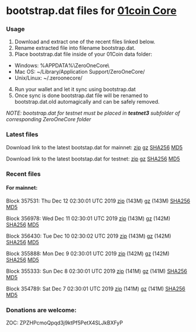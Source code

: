 # bootstrap.dat files for [01coin Core](https://01coin.io)

### Usage

1. Download and extract one of the recent files linked below.
2. Rename extracted file into filename bootstrap.dat.
3. Place bootstrap.dat file inside of your 01Coin data folder:
 - Windows: %APPDATA%\ZeroOneCore\
 - Mac OS: ~/Library/Application Support/ZeroOneCore/
 - Unix/Linux: ~/.zeroonecore/
4. Run your wallet and let it sync using bootstrap.dat
5. Once sync is done bootstrap.dat file will be renamed to bootstrap.dat.old automagically and can be safely removed.

_NOTE: bootstrap.dat for testnet must be placed in **testnet3** subfolder of corresponding ZeroOneCore folder_

### Latest files
Download link to the latest bootstap.dat for mainnet: [zip](https://files.01coin.io/mainnet/bootstrap.dat.zip) [gz](https://files.01coin.io/mainnet/bootstrap.dat.tar.gz) [SHA256](https://files.01coin.io/mainnet/sha256.txt) [MD5](https://files.01coin.io/mainnet/md5.txt)

Download link to the latest bootstap.dat for testnet: [zip](https://files.01coin.io/testnet/bootstrap.dat.zip) [gz](https://files.01coin.io/testnet/bootstrap.dat.tar.gz) [SHA256](https://files.01coin.io/testnet/sha256.txt) [MD5](https://files.01coin.io/testnet/md5.txt)

### Recent files

#### For mainnet:

Block 357531: Thu Dec 12 02:30:01 UTC 2019 [zip](https://files.01coin.io/mainnet/2019-12-12/bootstrap.dat.zip) (143M) [gz](https://files.01coin.io/mainnet/2019-12-12/bootstrap.dat.tar.gz) (143M) [SHA256](https://files.01coin.io/mainnet/2019-12-12/sha256.txt) [MD5](https://files.01coin.io/mainnet/2019-12-12/md5.txt)

Block 356978: Wed Dec 11 02:30:01 UTC 2019 [zip](https://files.01coin.io/mainnet/2019-12-11/bootstrap.dat.zip) (143M) [gz](https://files.01coin.io/mainnet/2019-12-11/bootstrap.dat.tar.gz) (142M) [SHA256](https://files.01coin.io/mainnet/2019-12-11/sha256.txt) [MD5](https://files.01coin.io/mainnet/2019-12-11/md5.txt)

Block 356430: Tue Dec 10 02:30:02 UTC 2019 [zip](https://files.01coin.io/mainnet/2019-12-10/bootstrap.dat.zip) (143M) [gz](https://files.01coin.io/mainnet/2019-12-10/bootstrap.dat.tar.gz) (142M) [SHA256](https://files.01coin.io/mainnet/2019-12-10/sha256.txt) [MD5](https://files.01coin.io/mainnet/2019-12-10/md5.txt)

Block 355888: Mon Dec  9 02:30:01 UTC 2019 [zip](https://files.01coin.io/mainnet/2019-12-09/bootstrap.dat.zip) (142M) [gz](https://files.01coin.io/mainnet/2019-12-09/bootstrap.dat.tar.gz) (142M) [SHA256](https://files.01coin.io/mainnet/2019-12-09/sha256.txt) [MD5](https://files.01coin.io/mainnet/2019-12-09/md5.txt)

Block 355333: Sun Dec  8 02:30:01 UTC 2019 [zip](https://files.01coin.io/mainnet/2019-12-08/bootstrap.dat.zip) (141M) [gz](https://files.01coin.io/mainnet/2019-12-08/bootstrap.dat.tar.gz) (141M) [SHA256](https://files.01coin.io/mainnet/2019-12-08/sha256.txt) [MD5](https://files.01coin.io/mainnet/2019-12-08/md5.txt)

Block 354789: Sat Dec  7 02:30:01 UTC 2019 [zip](https://files.01coin.io/mainnet/2019-12-07/bootstrap.dat.zip) (141M) [gz](https://files.01coin.io/mainnet/2019-12-07/bootstrap.dat.tar.gz) (141M) [SHA256](https://files.01coin.io/mainnet/2019-12-07/sha256.txt) [MD5](https://files.01coin.io/mainnet/2019-12-07/md5.txt)


### Donations are welcome:

ZOC: ZPZHPcmoQpqd3j9ktPf5PetX4SLJkBXFyP
